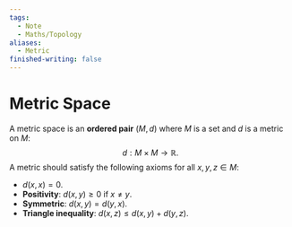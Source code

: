 ```yaml
---
tags:
  - Note
  - Maths/Topology
aliases:
  - Metric
finished-writing: false
---
```

# Metric Space

A metric space is an **ordered pair** $(M, d)$ where $M$ is a set and $d$ is a metric on $M$:
$$
d: M \times M \to \mathbb{R}.
$$
A metric should satisfy the following axioms for all $x,y,z \in M$:
- $d(x,x) = 0$.
- **Positivity**: $d(x,y) \geq 0$ if $x \neq y$.
- **Symmetric**: $d(x,y) = d(y,x)$.
- **Triangle inequality**: $d(x,z) \leq d(x,y) + d(y,z)$.